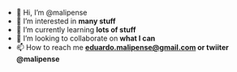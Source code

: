 - 👋 Hi, I’m @malipense
- 👀 I’m interested in **many stuff**
- 🌱 I’m currently learning **lots of stuff**
- 💞️ I’m looking to collaborate on **what I can**
- 📫 How to reach me **eduardo.malipense@gmail.com or twiiter @malipense**

<!---
malipense/malipense is a ✨ special ✨ repository because its `README.md` (this file) appears on your GitHub profile.
You can click the Preview link to take a look at your changes.
--->
